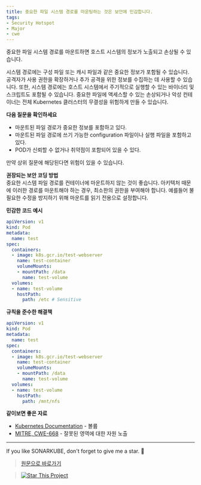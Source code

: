 ```yaml
---
title: 중요한 파일 시스템 경로를 마운팅하는 것은 보안에 민감합니다.
tags:
- Security Hotspot
- Major
- cwe
---
```

중요한 파일 시스템 경로를 마운트하면 호스트 시스템의 정보가 노출되고 손상될 수 있습니다.

시스템 경로에는 구성 파일 또는 캐시 파일과 같은 중요한 정보가 포함될 수 있습니다. 공격자가 사용 권한을 확장하거나 추가 공격을 위한 정보를 수집하는 데 사용할 수 있습니다. 또한, 시스템 경로에는 호스트 시스템에서 주기적으로 실행할 수 있는 바이너리 및 스크립트도 포함될 수 있습니다. 중요한 파일에 액세스할 수 있는 손상되거나 악성 컨테이너는 전체 Kubernetes 클러스터의 무결성을 위험하게 만들 수 있습니다.

**다음 질문을 확인하세요**  
- 마운트된 파일 경로가 중요한 정보를 포함하고 있다.
- 마운트된 파일 경로에 쓰기 가능한 configuration 파일이나 실행 파일을 포함하고 있다.
- POD가 신뢰할 수 없거나 취약점이 포함되어 있을 수 있다.

만약 상위 질문에 해당된다면 위험이 있을 수 있습니다.

**권장되는 보안 코딩 방법**  
중요한 시스템 파일 경로를 컨테이너에 마운트하지 않는 것이 좋습니다. 아키텍처 때문에 이러한 경로를 마운트해야 하는 경우, 최소한의 권한을 부여해야 합니다. 예를들어 불필요한 수정을 방지하기 위해 마운트를 읽기 전용으로 설정합니다.

**민감한 코드 예시**  
```yaml
apiVersion: v1
kind: Pod
metadata:
  name: test
spec:
  containers:
  - image: k8s.gcr.io/test-webserver
    name: test-container
    volumeMounts:
    - mountPath: /data
      name: test-volume
  volumes:
  - name: test-volume
    hostPath:
      path: /etc # Sensitive
```
**규칙을 준수한 해결책**  
```yaml
apiVersion: v1
kind: Pod
metadata:
  name: test
spec:
  containers:
  - image: k8s.gcr.io/test-webserver
    name: test-container
    volumeMounts:
    - mountPath: /data
      name: test-volume
  volumes:
  - name: test-volume
    hostPath:
      path: /mnt/nfs

```
**같이보면 좋은 자료**
- [Kubernetes Documentation](https://kubernetes.io/docs/concepts/storage/volumes/#hostpath) - 볼륨
- [MITRE, CWE-668](https://cwe.mitre.org/data/definitions/284.html) - 잘못된 영역에 대한 자원 노출

---

If you like SONARKUBE, don't forget to give me a star. :star2:

> [원문으로 바로가기](https://rules.sonarsource.com/java/tag/java8/RSPEC-6433)

> [![Star This Project](https://img.shields.io/github/stars/kantabile/sonarkube.svg?label=Stars&style=social)](https://github.com/kantabile/sonarkube)
